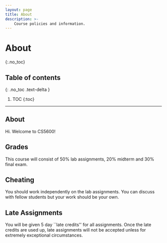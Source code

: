 ```yaml
---
layout: page
title: About
description: >-
    Course policies and information.
---
```


# About
{:.no_toc}

## Table of contents
{: .no_toc .text-delta }

1. TOC
{:toc}

---

## About

Hi. Welcome to CS5600!

## Grades

This course will consist of 50% lab assignments, 20% midterm and 30% final exam.

## Cheating

You should work independently on the lab assignments. You can discuss with fellow students but your work should be your own.

## Late Assignments

You will be given 5 day ``late credits'' for all assignments. Once the late credits are used up, late assignments will not be accepted unless for extremely exceptional circumstances.
